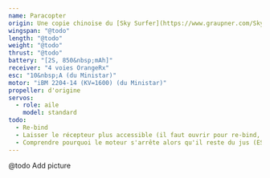 ```yaml
---
name: Paracopter
origin: Une copie chinoise du [Sky Surfer](https://www.graupner.com/Sky-Surfer-2.0-ARTF-und-2-4-GHz-Radio-Control/92210.V2/) de Graupner, modifiée par mes soins.
wingspan: "@todo"
length: "@todo"
weight: "@todo"
thrust: "@todo"
battery: "[2S, 850&nbsp;mAh]"
receiver: "4 voies OrangeRx"
esc: "10&nbsp;A (du Ministar)"
motor: "iBM 2204-14 (KV=1600) (du Ministar)"
propeller: d'origine
servos:
  - role: aile
    model: standard
todo:
  - Re-bind
  - Laisser le récepteur plus accessible (il faut ouvrir pour re-bind, pas pratique)
  - Comprendre pourquoi le moteur s'arrête alors qu'il reste du jus (ESC faiblard, hélice trop grande ?)
---
```

@todo Add picture
